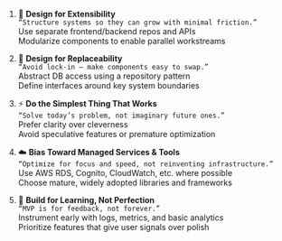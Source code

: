 1. 🧩 **Design for Extensibility**<br>
`“Structure systems so they can grow with minimal friction.”`<br>
Use separate frontend/backend repos and APIs<br>
Modularize components to enable parallel workstreams

1. 🔁 **Design for Replaceability**<br>
`“Avoid lock-in — make components easy to swap.”`<br>
Abstract DB access using a repository pattern<br>
Define interfaces around key system boundaries

1. ⚡ **Do the Simplest Thing That Works**<br>
`“Solve today’s problem, not imaginary future ones.”`<br>
Prefer clarity over cleverness<br>
Avoid speculative features or premature optimization

1. ☁️ **Bias Toward Managed Services & Tools**<br>
`“Optimize for focus and speed, not reinventing infrastructure.”`<br>
Use AWS RDS, Cognito, CloudWatch, etc. where possible<br>
Choose mature, widely adopted libraries and frameworks

1. 🧠 **Build for Learning, Not Perfection**<br>
`“MVP is for feedback, not forever.”`<br>
Instrument early with logs, metrics, and basic analytics<br>
Prioritize features that give user signals over polish

